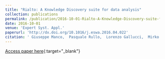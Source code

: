 ```yaml
---
title: "Rialto: A Knowledge Discovery suite for data analysis"
collection: publications
permalink: /publication/2016-10-01-Rialto-A-Knowledge-Discovery-suite-for-data-analysis
date: 2016-10-01
venue: 'Expert Syst. Appl.'
paperurl: 'http://dx.doi.org/10.1016/j.eswa.2016.04.022'
citation: ' Giuseppe Manco,  Pasquale Rullo,  Lorenzo Gallucci,  Mirko Paturzo, &quot;Rialto: A Knowledge Discovery suite for data analysis.&quot; Expert Syst. Appl., 2016.'
---
```

[Access paper here](http://dx.doi.org/10.1016/j.eswa.2016.04.022){:target="_blank"}
